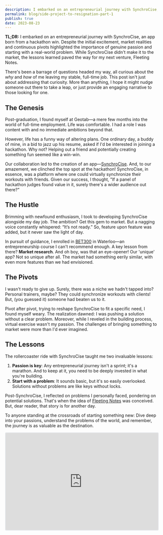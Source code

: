 ```yaml
---
description: I embarked on an entrepreneurial journey with SynchroCise, an app born from a hackathon win. Despite the initial excitement, market realities and continuous pivots highlighted the importance of genuine passion and starting with a real-world problem. While SynchroCise didn't make it to the market, the lessons learned paved the way for my next venture, Fleeting Notes.
permalink: blog/side-project-to-resignation-part-1
publish: true
date: 2023-08-23
---
```

**TL;DR:** I embarked on an entrepreneurial journey with SynchroCise, an app born from a hackathon win. Despite the initial excitement, market realities and continuous pivots highlighted the importance of genuine passion and starting with a real-world problem. While SynchroCise didn't make it to the market, the lessons learned paved the way for my next venture, Fleeting Notes.

There's been a barrage of questions headed my way, all curious about the _why_ and _how_ of me leaving my stable, full-time job. This post isn't just about addressing that curiosity. More than anything, I hope it might nudge someone out there to take a leap, or just provide an engaging narrative to those looking for one.

## The Genesis

Post-graduation, I found myself at Geotab—a mere few months into the world of full-time employment. Life was comfortable. I had a role I was content with and no immediate ambitions beyond that.

However, life has a funny way of altering plans. One ordinary day, a buddy of mine, in a bid to jazz up his resume, asked if I'd be interested in joining a hackathon. Why not? Helping out a friend and potentially creating something fun seemed like a win-win.

Our collaboration led to the creation of an app—[SynchroCise](https://github.com/SynchroCise/SynchroCise). And, to our amazement, we clinched the top spot at the hackathon! SynchroCise, in essence, was a platform where one could virtually synchronize their workouts with friends. Given our success, I thought, "If a panel of hackathon judges found value in it, surely there's a wider audience out there?"

## The Hustle

Brimming with newfound enthusiasm, I took to developing SynchroCise alongside my day job. The ambition? Get this gem to market. But a nagging voice constantly whispered: “It’s not ready.” So, feature upon feature was added, but it never saw the light of day.

In pursuit of guidance, I enrolled in [BET300](https://uwaterloo.ca/conrad-school-entrepreneurship-business/bet-courses#BET300) in Waterloo—an entrepreneurship course I can't recommend enough. A key lesson from there? **Market research**. And oh boy, was that an eye-opener! Our 'unique' app? Not so unique after all. The market had something eerily similar, with even more features than we had envisioned.

## The Pivots

I wasn't ready to give up. Surely, there was a niche we hadn't tapped into? Personal trainers, maybe? They could synchronize workouts with clients! But, (you guessed it) someone had beaten us to it.

Pivot after pivot, trying to reshape SynchroCise to fit a specific need, I found myself weary. The realization dawned: I was pushing a solution without a clear problem. Moreover, while I reveled in the building process, virtual exercise wasn't my passion. The challenges of bringing something to market were more than I'd ever imagined.

## The Lessons

The rollercoaster ride with SynchroCise taught me two invaluable lessons:

1. **Passion is key**: Any entrepreneurial journey isn't a sprint; it's a marathon. And to keep at it, you need to be deeply invested in what you're building.
2. **Start with a problem**: It sounds basic, but it's so easily overlooked. Solutions without problems are like keys without locks.

Post-SynchroCise, I reflected on problems I personally faced, pondering on potential solutions. That's when the idea of [Fleeting Notes](https://www.fleetingnotes.app/) was conceived. But, dear reader, that story is for another day.

To anyone standing at the crossroads of starting something new: Dive deep into your passions, understand the problems of the world, and remember, the journey is as valuable as the destination.

<iframe src="https://embeds.beehiiv.com/f5f68b7e-34d5-4849-bd33-59aeba50a2ad" data-test-id="beehiiv-embed" width="100%" height="320" frameborder="0" scrolling="no" style="border-radius: 4px; border: 2px solid #e5e7eb; margin: 0; background-color: transparent;"></iframe>
